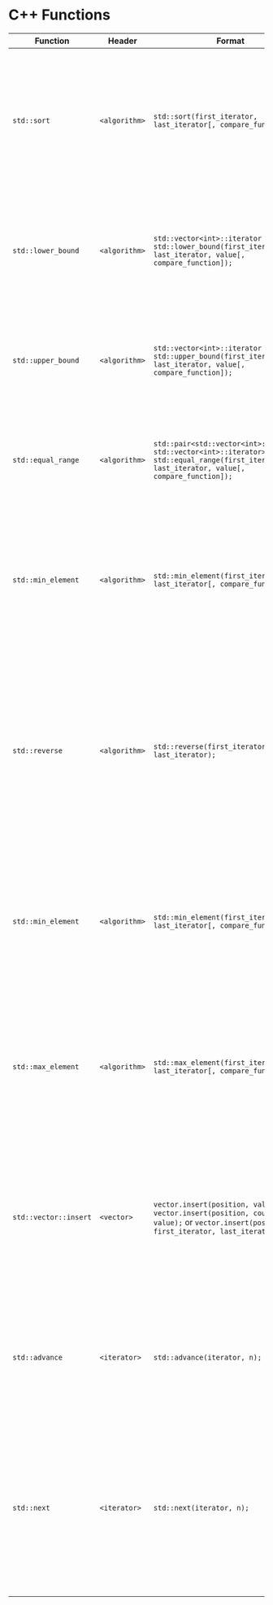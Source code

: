 # C++ Functions

| Function | Header | Format | Description |
|----------|--------|--------|-------------|
| `std::sort`         | `<algorithm>` | `std::sort(first_iterator, last_iterator[, compare_function]);` | Sorts the elements in a range defined by iterators in ascending order using a hybrid of quicksort, heapsort, and insertion sort (introsort). |
| `std::lower_bound`  | `<algorithm>` | `std::vector<int>::iterator it = std::lower_bound(first_iterator, last_iterator, value[, compare_function]);` | Returns the pointer to the first position where an element can be inserted in a sorted range to maintain order. |
| `std::upper_bound`  | `<algorithm>` | `std::vector<int>::iterator it = std::upper_bound(first_iterator, last_iterator, value[, compare_function]);` | Returns the pointer to the position just beyond the last occurrence of an element in a sorted range. |
| `std::equal_range`  | `<algorithm>` | `std::pair<std::vector<int>::iterator, std::vector<int>::iterator> range = std::equal_range(first_iterator, last_iterator, value[, compare_function]);` | Returns pointers the subrange of elements that are equal to the given value in a sorted range. |
| `std::min_element` | `<algorithm>`  | `std::min_element(first_iterator, last_iterator[, compare_function]);` | Returns an iterator pointing to the smallest element in the range defined by the iterators. If the range is empty, the returned iterator is last_iterator. |
| `std::reverse` | `<algorithm>` | `std::reverse(first_iterator, last_iterator);` |Reverses the order of elements in the range defined by the iterators. The range includes the element pointed to by first_iterator and excludes the element pointed to by last_iterator. |
| `std::min_element`  | `<algorithm>` | `std::min_element(first_iterator, last_iterator[, compare_function]);`  | Returns an iterator pointing to the smallest element in the range defined by the iterators. If the range is empty, the returned iterator is last_iterator. |
| `std::max_element`  | `<algorithm>` | `std::max_element(first_iterator, last_iterator[, compare_function]);`  | Returns an iterator pointing to the largest element in the range defined by the iterators. If the range is empty, the returned iterator is last_iterator. |
| `std::vector::insert` | `<vector>` | `vector.insert(position, value);` or `vector.insert(position, count, value);` or `vector.insert(position, first_iterator, last_iterator);` | Inserts elements into the vector before the specified position. Can insert a single value, multiple copies of a value, or a range of elements. |
| `std::advance` | `<iterator>` | `std::advance(iterator, n);` | Advances the iterator by `n` positions. The iterator is modified in place. Useful for moving iterators through containers. |
| `std::next` | `<iterator>` | `std::next(iterator, n);` | Returns a new iterator that is `n` positions ahead of the given iterator. The original iterator remains unchanged. Useful for creating a new iterator from an existing one. |
